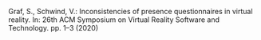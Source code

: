 Graf, S., Schwind, V.: Inconsistencies of presence questionnaires in virtual reality. In: 26th ACM Symposium on Virtual Reality Software and Technology. pp. 1–3 (2020)